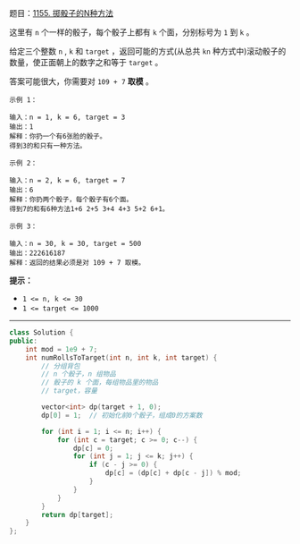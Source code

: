 题目：[1155. 掷骰子的N种方法](https://leetcode.cn/problems/number-of-dice-rolls-with-target-sum/)

这里有 `n` 个一样的骰子，每个骰子上都有 `k` 个面，分别标号为 `1` 到 `k` 。

给定三个整数 `n` , `k` 和 `target` ，返回可能的方式(从总共 `kn` 种方式中)滚动骰子的数量，使正面朝上的数字之和等于 `target` 。

答案可能很大，你需要对 `109 + 7` **取模** 。

```
示例 1：

输入：n = 1, k = 6, target = 3
输出：1
解释：你扔一个有6张脸的骰子。
得到3的和只有一种方法。

示例 2：

输入：n = 2, k = 6, target = 7
输出：6
解释：你扔两个骰子，每个骰子有6个面。
得到7的和有6种方法1+6 2+5 3+4 4+3 5+2 6+1。

示例 3：

输入：n = 30, k = 30, target = 500
输出：222616187
解释：返回的结果必须是对 109 + 7 取模。

```

**提示：**

- `1 <= n, k <= 30`
- `1 <= target <= 1000`

---

```cpp
class Solution {
public:
    int mod = 1e9 + 7;
    int numRollsToTarget(int n, int k, int target) {
        // 分组背包
        // n 个骰子，n 组物品
        // 骰子的 k 个面，每组物品里的物品
        // target，容量

        vector<int> dp(target + 1, 0);
        dp[0] = 1;  // 初始化前0个骰子，组成0的方案数

        for (int i = 1; i <= n; i++) {
            for (int c = target; c >= 0; c--) {
                dp[c] = 0;
                for (int j = 1; j <= k; j++) {
                    if (c - j >= 0) {
                        dp[c] = (dp[c] + dp[c - j]) % mod;
                    }
                }
            }
        }
        return dp[target];
    }
};
```

